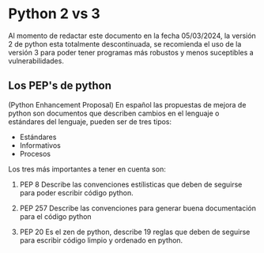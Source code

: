 
# Python 2 vs 3
Al momento de redactar este documento en la fecha 05/03/2024, la versión 2 de python esta totalmente descontinuada, se recomienda el uso de la versión 3 para poder tener programas más robustos y menos suceptibles a vulnerabilidades.

## Los PEP's de python
(Python Enhancement Proposal) En español las propuestas de mejora de python son documentos que describen cambios en el lenguaje o estándares del lenguaje, pueden ser de tres tipos:

* Estándares
* Informativos
* Procesos

Los tres más importantes a tener en cuenta son:

1. PEP 8
    Describe las convenciones estílisticas que deben de seguirse para poder escribir código python.

2. PEP 257
    Describe las convenciones para generar buena documentación para el código python

3. PEP 20
    Es el zen de python, describe 19 reglas que deben de seguirse para escribir código limpio y ordenado en python.